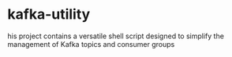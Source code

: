 # kafka-utility
his project contains a versatile shell script designed to simplify the management of Kafka topics and consumer groups
